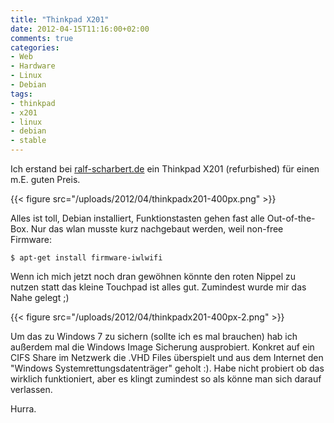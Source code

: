 ```yaml
---
title: "Thinkpad X201"
date: 2012-04-15T11:16:00+02:00
comments: true
categories:
- Web
- Hardware
- Linux
- Debian
tags:
- thinkpad
- x201
- linux
- debian
- stable
---
```


Ich erstand bei [ralf-scharbert.de](http://ralf-scharbert.de) ein Thinkpad
X201 (refurbished) für einen m.E. guten Preis.

{{< figure src="/uploads/2012/04/thinkpadx201-400px.png" >}}

Alles ist toll, Debian installiert, Funktionstasten gehen fast alle
Out-of-the-Box. Nur das wlan musste kurz nachgebaut werden, weil non-free
Firmware:

    $ apt-get install firmware-iwlwifi

Wenn ich mich jetzt noch dran gewöhnen könnte den roten Nippel zu nutzen
statt das kleine Touchpad ist alles gut. Zumindest wurde mir das Nahe
gelegt ;)

{{< figure src="/uploads/2012/04/thinkpadx201-400px-2.png" >}}

Um das zu Windows 7 zu sichern (sollte ich es mal brauchen) hab ich
außerdem mal die Windows Image Sicherung ausprobiert. Konkret auf ein CIFS
Share im Netzwerk die .VHD Files überspielt und aus dem Internet den
"Windows Systemrettungsdatenträger" geholt :). Habe nicht probiert ob das
wirklich funktioniert, aber es klingt zumindest so als könne man sich
darauf verlassen.

Hurra.
